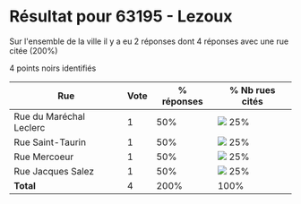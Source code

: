 # Résultat pour 63195 - Lezoux

Sur l'ensemble de la ville il y a eu 2 réponses dont 4 réponses avec une rue citée (200%)

4 points noirs identifiés

| Rue | Vote | % réponses | % Nb rues cités|
|-----|------|------------|----------------|
| Rue du Maréchal Leclerc | 1 | 50% | <img src="../../img/bar_25.gif" />&nbsp;25%|
| Rue Saint-Taurin | 1 | 50% | <img src="../../img/bar_25.gif" />&nbsp;25%|
| Rue Mercoeur | 1 | 50% | <img src="../../img/bar_25.gif" />&nbsp;25%|
| Rue Jacques Salez | 1 | 50% | <img src="../../img/bar_25.gif" />&nbsp;25%|
| **Total** | 4 | 200% | 100%|
